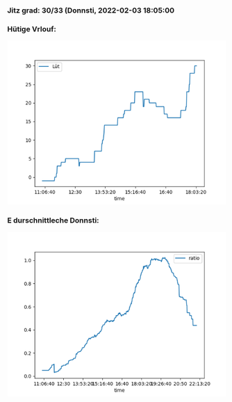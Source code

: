 ### Jitz grad: 30/33 (Donnsti, 2022-02-03 18:05:00

### Hütige Vrlouf:
![Graph](Today.png)

### E durschnittleche Donnsti:
![Graph](Donnsti.png)